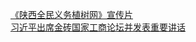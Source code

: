   
[《陕西全民义务植树网》宣传片](http://www.dianyue.me/archives/223/v2nlspan31baxudn/)  
[习近平出席金砖国家工商论坛并发表重要讲话](http://www.dianyue.me/archives/219/nl0btpl1dty8jtbl/)